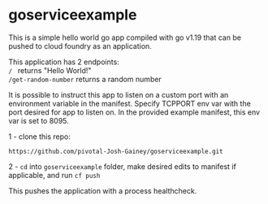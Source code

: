 # goserviceexample

This is a simple hello world go app compiled with go v1.19 that can be pushed to cloud foundry as an application.

This application has 2 endpoints:<br>
```/ ``` returns "Hello World!" <br>
```/get-random-number``` returns a random number<br>

It is possible to instruct this app to listen on a custom port with an environment variable in the manifest. 
Specify TCPPORT env var with the port desired for app to listen on. In the provided example manifest, this env var is set to 8095.

1 - clone this repo:
```
https://github.com/pivotal-Josh-Gainey/goserviceexample.git
```

2 - `cd` into `goserviceexample` folder, make desired edits to manifest if applicable, and run `cf push`

This pushes the application with a process healthcheck.



